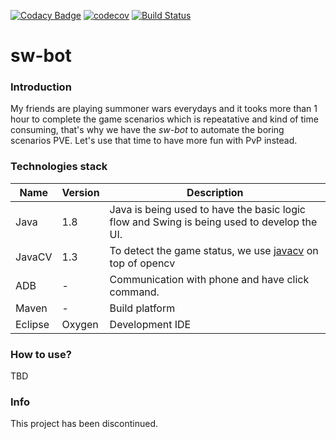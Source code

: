 [![Codacy Badge](https://api.codacy.com/project/badge/Grade/92e1f0f56b3e465f88a20fc452ae8c6d)](https://www.codacy.com/app/tuan3-nguyen/sw-bot?utm_source=github.com&amp;utm_medium=referral&amp;utm_content=justindannguyen/sw-bot&amp;utm_campaign=Badge_Grade)
[![codecov](https://codecov.io/gh/justindannguyen/sw-bot/branch/master/graph/badge.svg)](https://codecov.io/gh/justindannguyen/sw-bot) 
[![Build Status](https://travis-ci.org/justindannguyen/sw-bot.svg?branch=master)](https://travis-ci.org/justindannguyen/sw-bot)
# sw-bot
### Introduction
My friends are playing summoner wars everydays and it tooks more than 1 hour to complete the game scenarios which is repeatative and kind of time consuming, that's why we have the *sw-bot* to automate the boring scenarios PVE.
Let's use that time to have more fun with PvP instead.

### Technologies stack
| Name  | Version | Description |
| ----- |---------|-------------|
| Java  | 1.8     | Java is being used to have the basic logic flow and Swing is being used to develop the UI.|
| JavaCV| 1.3     | To detect the game status, we use [javacv](https://github.com/bytedeco/javacv) on top of opencv|
| ADB   | -       | Communication with phone and have click command.|
| Maven | -       | Build platform|
| Eclipse | Oxygen | Development IDE|

### How to use?
TBD

### Info
This project has been discontinued.
